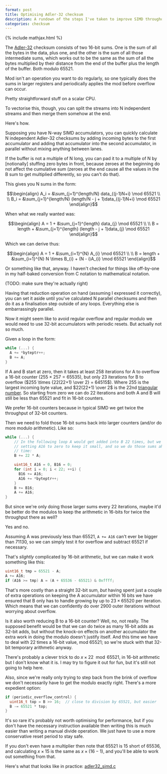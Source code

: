```yaml
---
format: post
title: Optimising Adler-32 checksum
description: A rundown of the steps I've taken to improve SIMD throughout of Adler-32 checksum calculation by constraining authentic range.
categories: checksum
---
```

{% include mathjax.html %}

The [Adler-32][] checksum consists of two 16-bit sums.  One is the sum of all
the bytes in the data, plus one, and the other is the sum of all those
intermediate sums, which works out to be the same as the sum of all the bytes
multiplied by their distance from the end of the buffer plus the length of the
buffer.  Both modulo 65521.

Mod isn't an operation you want to do regularly, so one typically does the sums
in larger registers and periodically applies the mod before overflow can occur.

Pretty straightforward stuff on a scalar CPU.

To vectorise this, though, you can split the streams into N independent streams
and then merge them somehow at the end.

Here's how.

Supposing you have N-way SIMD accumulators, you can quickly calculate N
independent Adler-32 checksums by adding incoming bytes to the first
accumulator and adding that accumulator into the second accumulator, in
parallel without mixing anything between lanes.

If the buffer is not a multiple of N long, you can pad it to a multiple of N by
[notionally] stuffing zero bytes in front, because zeroes at the beginning do
not affect the cumulative sum (zeroes at the end cause all the values in the B
sum to get multiplied differently, so you can't do that).

This gives you N sums in the form:

$$\begin{align}
  A_i = &\sum_{j=1}^{length/N} data_{(j-1)N+i} \mod 65521 \\
  \\
  B_i = &\sum_{j=1}^{length/N} (length/N - j + 1)data_{(j-1)N+i} \mod 65521
\end{align}$$

When what we really wanted was:

$$\begin{align}
  A = 1 + &\sum_{j=1}^{length} data_{j} \mod 65521 \\
  \\
  B = length + &\sum_{j=1}^{length} (length - j + 1)data_{j} \mod 65521
\end{align}$$

Which we can derive thus:

$$\begin{align}
  A = 1 + &\sum_{i=1}^{N} A_{i} \mod 65521 \\
  \\
  B = length + &\sum_{i=1}^{N} N \times B_{i} + (N - i)A_{i} \mod 65521
\end{align}$$

Or something like that, anyway.  I haven't checked for things like off-by-one
in my half-baked conversion from C notation to mathematical notation.

(TODO: make sure they're actually right)

Having that reduction operation on hand (assuming I expressed it correctly),
you can set it aside until you've calculated N parallel checksums and then do
it as a finalisation step outside of any loops.  Everything else is
embarrassingly parallel.

Now it might seem like to avoid regular overflow and regular modulo we would
need to use 32-bit accumulators with periodic resets.  But actually not so
much.

Given a loop in the form:
```c
while (...) {
  A += *byteptr++;
  B += A;
}
```

If A and B start at zero, then it takes at least 258 iterations for A to
overflow a 16-bit counter ($255 \times 257 = 65535$), but only 23 iterations
for B to overflow ($255 \times {22(22+1) \over 2} = 64515$).  Where $255$ is
the largest incoming byte value, and $22(22+1) \over 2$ is the 22nd
[triangular number][].  So starting from zero we can do 22 iterations and both
A and B will still be less than 65521 and fit in 16-bit counters.

We prefer 16-bit counters because in typical SIMD we get twice the throughput
of 32-bit counters.

Then we need to fold those 16-bit sums back into larger counters (and/or do
more modulo arithmetic).  Like so:
```c
while (...) {
    // In the following loop A would get added into B 22 times, but we're
    // setting A16 to zero to keep it small, and so we do those sums ahead of
    // time:
    B += 22 * A;

    uint16_t A16 = 0, B16 = 0;
    for (int i = 0; i < 22; ++i) {
      B16 += A16;
      A16 += *byteptr++;
    }
    B += B16;
    A += A16;
}
```

But since we're only doing those larger sums every 22 iterations, maybe it'd be
better do the modulos to keep the arithmetic in 16-bits for twice the
throughput there as well?

Yes and no.

Assuming A was previously less than 65521, `A += A16` can't ever be bigger than
71130, so we can simply test it for overflow and subtract 65521 if necessary.

That's _slightly_ complicated by 16-bit arithmetic, but we can make it work
something like this:
```c
uint16_t tmp = 65521 - A;
A += A16;
if (A16 >= tmp) A = (A + 65536 - 65521) & 0xffff;
```

That's more costly than a straight 32-bit sum, _but_ having spent just a couple
of extra operations on keeping the A accumulator within 16 bits we have ensured
that B only has to handle growing by up to $23 \times 65520$ per iteration.
Which means that we can confidently do over 2900 outer iterations without
worrying about overflow.

Is it also worth reducing B to a 16-bit counter?  Well, no, not really.  The
supposed benefit would be that we can do twice as many 16-bit adds as 32-bit
adds, but without the knock-on effects on another accumulator the extra work in
doing the modulo doesn't justify itself.  And this time we have to deal with 22
times a 16-bit value, mod 65521; so we're stuck with that 32-bit temporary
arithmetic anyway.

There's probably a clever trick to do $x \times 22 \mod 65521$, in 16-bit
arithmetic but I don't know what it is.  I may try to figure it out for fun,
but it's still not going to help here.

Also, since we're really only trying to step back from the brink of overflow we
don't necessarily have to get the modulo exactly right.  There's a more
expedient option:
```c
if (periodic_overflow_control) {
  uint16_t top = B >> 16;  // close to division by 65521, but easier
  B -= 65521 * top;
}
```
It's so rare it's probably not worth optimising for performance, but if you
don't have the necessary instruction available then writing this is much easier
than writing a manual divide operation.  We just have to use a more
conservative reset period to stay safe.

If you don't even have a multiplier then note that 65521 is 15 short of 65536,
and calculating $x \times 15$ is the same as $x \times (16 - 1)$, and you'll
be able to work out something from that.

Here's what that looks like in practice:
[adler32_simd.c](https://github.com/chromium/chromium/blob/ca5b63a1c07af201/third_party/zlib/adler32_simd.c#L374-L4540)

[Adler-32]: <https://en.wikipedia.org/wiki/Adler-32>
[triangular number]: <https://en.wikipedia.org/wiki/triangular_number>
